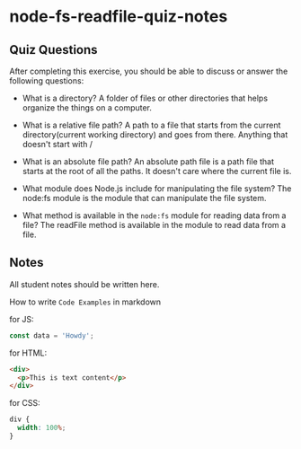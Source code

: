 # node-fs-readfile-quiz-notes

## Quiz Questions

After completing this exercise, you should be able to discuss or answer the following questions:

- What is a directory?
  A folder of files or other directories that helps organize the things on a computer.

- What is a relative file path?
  A path to a file that starts from the current directory(current working directory) and goes from there. Anything that doesn't start with /

- What is an absolute file path?
  An absolute path file is a path file that starts at the root of all the paths. It doesn't care where the current file is.

- What module does Node.js include for manipulating the file system?
  The node:fs module is the module that can manipulate the file system.

- What method is available in the `node:fs` module for reading data from a file?
  The readFile method is available in the module to read data from a file.

## Notes

All student notes should be written here.

How to write `Code Examples` in markdown

for JS:

```javascript
const data = 'Howdy';
```

for HTML:

```html
<div>
  <p>This is text content</p>
</div>
```

for CSS:

```css
div {
  width: 100%;
}
```
